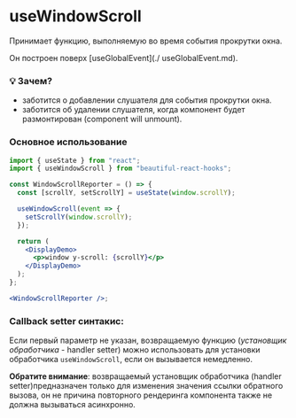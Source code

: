 # useWindowScroll

Принимает функцию, выполняемую во время события прокрутки окна.

Он построен поверх [useGlobalEvent](./ useGlobalEvent.md).

### 💡 Зачем?

- заботится о добавлении слушателя для события прокрутки окна.
- заботится об удалении слушателя, когда компонент будет размонтирован (component will unmount).

### Основное использование

```jsx harmony
import { useState } from "react";
import { useWindowScroll } from "beautiful-react-hooks";

const WindowScrollReporter = () => {
  const [scrollY, setScrollY] = useState(window.scrollY);

  useWindowScroll(event => {
    setScrollY(window.scrollY);
  });

  return (
    <DisplayDemo>
      <p>window y-scroll: {scrollY}</p>
    </DisplayDemo>
  );
};

<WindowScrollReporter />;
```

### Callback setter синтакис:

Если первый параметр не указан, возвращаемую функцию (_установщик обработчика_ - handler setter) можно использовать для
установки обработчика `useWindowScroll`, если он вызывается немедленно.

**Обратите внимание**: возвращаемый установщик обработчика (handler setter)предназначен только для изменения значения ссылки обратного вызова, он не
причина повторного рендеринга компонента также не должна вызываться асинхронно.
